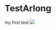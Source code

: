 # TestArlong
my first test
[![](https://jitpack.io/v/CrazyArlong/TestArlong.svg)](https://jitpack.io/#CrazyArlong/TestArlong)

